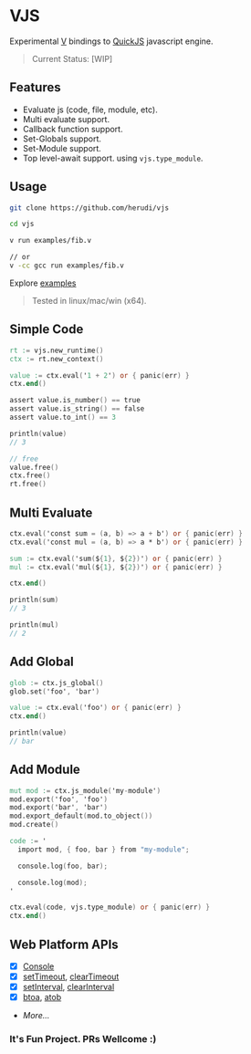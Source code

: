 # VJS

Experimental [V](https://vlang.io/) bindings to [QuickJS](https://bellard.org/quickjs/) javascript engine.

> Current Status: [WIP]

## Features

- Evaluate js (code, file, module, etc).
- Multi evaluate support.
- Callback function support.
- Set-Globals support.
- Set-Module support.
- Top level-await support. using `vjs.type_module`.

## Usage

```bash
git clone https://github.com/herudi/vjs

cd vjs

v run examples/fib.v

// or
v -cc gcc run examples/fib.v
```

Explore [examples](https://github.com/herudi/vjs/tree/master/examples)

> Tested in linux/mac/win (x64).

## Simple Code

```v
rt := vjs.new_runtime()
ctx := rt.new_context()

value := ctx.eval('1 + 2') or { panic(err) }
ctx.end()

assert value.is_number() == true
assert value.is_string() == false
assert value.to_int() == 3

println(value)
// 3

// free
value.free()
ctx.free()
rt.free()
```
## Multi Evaluate

```v
ctx.eval('const sum = (a, b) => a + b') or { panic(err) }
ctx.eval('const mul = (a, b) => a * b') or { panic(err) }

sum := ctx.eval('sum(${1}, ${2})') or { panic(err) }
mul := ctx.eval('mul(${1}, ${2})') or { panic(err) }

ctx.end()

println(sum)
// 3

println(mul)
// 2
```

## Add Global

```v
glob := ctx.js_global()
glob.set('foo', 'bar')

value := ctx.eval('foo') or { panic(err) }
ctx.end()

println(value)
// bar
```

## Add Module

```v
mut mod := ctx.js_module('my-module')
mod.export('foo', 'foo')
mod.export('bar', 'bar')
mod.export_default(mod.to_object())
mod.create()

code := '
  import mod, { foo, bar } from "my-module";

  console.log(foo, bar);

  console.log(mod);
'

ctx.eval(code, vjs.type_module) or { panic(err) }
ctx.end()
```

## Web Platform APIs

- [x] [Console](https://developer.mozilla.org/en-US/docs/Web/API/console)
- [x] [setTimeout](https://developer.mozilla.org/en-US/docs/Web/API/setTimeout),
      [clearTimeout](https://developer.mozilla.org/en-US/docs/Web/API/clearTimeout)
- [x] [setInterval](https://developer.mozilla.org/en-US/docs/Web/API/setInterval),
      [clearInterval](https://developer.mozilla.org/en-US/docs/Web/API/clearInterval)
- [x] [btoa](https://developer.mozilla.org/en-US/docs/Web/API/btoa),
      [atob](https://developer.mozilla.org/en-US/docs/Web/API/atob)
- <i>More...</i>

### It's Fun Project. PRs Wellcome :)
